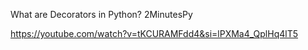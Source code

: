 What are Decorators in Python? 2MinutesPy

https://youtube.com/watch?v=tKCURAMFdd4&si=lPXMa4_QplHq4lT5